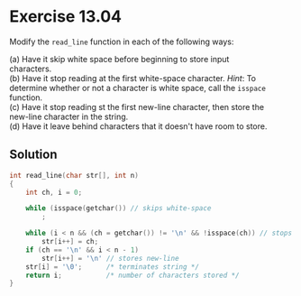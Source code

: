 # Exercise 13.04

Modify the `read_line` function in each of the following ways:

(a) Have it skip white space before beginning to store input  
characters.  
(b) Have it stop reading at the first white-space character. *Hint*: To  
determine whether or not a character is white space, call the `isspace`  
function.  
(c) Have it stop reading st the first new-line character, then store the  
new-line character in the string.  
(d) Have it leave behind characters that it doesn't have room to store.  

## Solution

```c
int read_line(char str[], int n)
{
    int ch, i = 0;

    while (isspace(getchar()) // skips white-space
        ;

    while (i < n && (ch = getchar()) != '\n' && !isspace(ch)) // stops white-space and leaves characters
        str[i++] = ch;
    if (ch == '\n' && i < n - 1)
        str[i++] = '\n' // stores new-line
    str[i] = '\0';      /* terminates string */
    return i;           /* number of characters stored */
}
```
